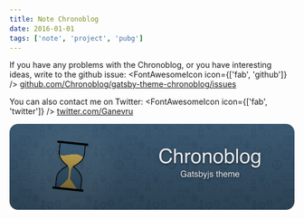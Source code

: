 ```yaml
---
title: Note Chronoblog
date: 2016-01-01
tags: ['note', 'project', 'pubg']
---
```


If you have any problems with the Chronoblog, or you have interesting ideas, write to the github issue: <FontAwesomeIcon icon={['fab', 'github']} /> [github.com/Chronoblog/gatsby-theme-chronoblog/issues](https://github.com/Chronoblog/gatsby-theme-chronoblog/issues)

You can also contact me on Twitter: <FontAwesomeIcon icon={['fab', 'twitter']} /> [twitter.com/Ganevru](https://twitter.com/Ganevru)

![banner-small](banner-small.png)
